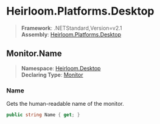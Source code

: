 # Heirloom.Platforms.Desktop

> **Framework**: .NETStandard,Version=v2.1  
> **Assembly**: [Heirloom.Platforms.Desktop][0]  

## Monitor.Name

> **Namespace**: [Heirloom.Desktop][0]  
> **Declaring Type**: [Monitor][1]  

### Name

Gets the human-readable name of the monitor.

```cs
public string Name { get; }
```

[0]: ../../../Heirloom.Platforms.Desktop.md
[1]: ../Monitor.md
